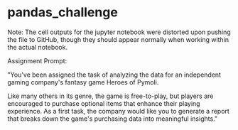 # pandas_challenge
Note: The cell outputs for the jupyter notebook were distorted upon pushing the file to GitHub, though they should appear normally when working within the actual notebook.


Assignment Prompt:

"You've been assigned the task of analyzing the data for an independent gaming company's fantasy game Heroes of Pymoli.

Like many others in its genre, the game is free-to-play, but players are encouraged to purchase optional items that enhance their playing experience. As a first task, the company would like you to generate a report that breaks down the game's purchasing data into meaningful insights."
